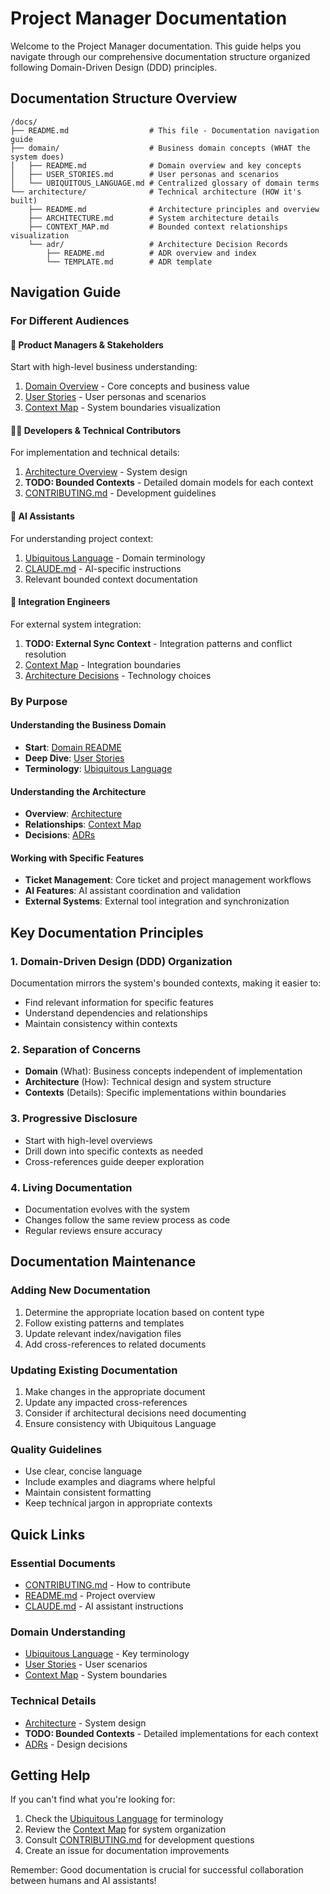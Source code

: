 # Project Manager Documentation

Welcome to the Project Manager documentation. This guide helps you navigate through our comprehensive documentation structure organized following Domain-Driven Design (DDD) principles.

## Documentation Structure Overview

```
/docs/
├── README.md                  # This file - Documentation navigation guide
├── domain/                    # Business domain concepts (WHAT the system does)
│   ├── README.md              # Domain overview and key concepts
│   ├── USER_STORIES.md        # User personas and scenarios
│   └── UBIQUITOUS_LANGUAGE.md # Centralized glossary of domain terms
└── architecture/              # Technical architecture (HOW it's built)
    ├── README.md              # Architecture principles and overview
    ├── ARCHITECTURE.md        # System architecture details
    ├── CONTEXT_MAP.md         # Bounded context relationships visualization
    └── adr/                   # Architecture Decision Records
        ├── README.md          # ADR overview and index
        └── TEMPLATE.md        # ADR template
```

## Navigation Guide

### For Different Audiences

#### 🏢 Product Managers & Stakeholders

Start with high-level business understanding:

1. [Domain Overview](./domain/README.md) - Core concepts and business value
2. [User Stories](./domain/USER_STORIES.md) - User personas and scenarios
3. [Context Map](./architecture/CONTEXT_MAP.md) - System boundaries visualization

#### 👩‍💻 Developers & Technical Contributors

For implementation and technical details:

1. [Architecture Overview](./architecture/ARCHITECTURE.md) - System design
2. **TODO: Bounded Contexts** - Detailed domain models for each context
3. [CONTRIBUTING.md](../CONTRIBUTING.md) - Development guidelines

#### 🤖 AI Assistants

For understanding project context:

1. [Ubiquitous Language](./domain/UBIQUITOUS_LANGUAGE.md) - Domain terminology
2. [CLAUDE.md](../CLAUDE.md) - AI-specific instructions
3. Relevant bounded context documentation

#### 🔧 Integration Engineers

For external system integration:

1. **TODO: External Sync Context** - Integration patterns and conflict resolution
2. [Context Map](./architecture/CONTEXT_MAP.md) - Integration boundaries
3. [Architecture Decisions](./architecture/adr/) - Technology choices

### By Purpose

#### Understanding the Business Domain

- **Start**: [Domain README](./domain/README.md)
- **Deep Dive**: [User Stories](./domain/USER_STORIES.md)
- **Terminology**: [Ubiquitous Language](./domain/UBIQUITOUS_LANGUAGE.md)

#### Understanding the Architecture

- **Overview**: [Architecture](./architecture/ARCHITECTURE.md)
- **Relationships**: [Context Map](./architecture/CONTEXT_MAP.md)
- **Decisions**: [ADRs](./architecture/adr/)

#### Working with Specific Features
<!-- TODO: Implement detailed context documentation -->
- **Ticket Management**: Core ticket and project management workflows
- **AI Features**: AI assistant coordination and validation
- **External Systems**: External tool integration and synchronization

## Key Documentation Principles

### 1. Domain-Driven Design (DDD) Organization

Documentation mirrors the system's bounded contexts, making it easier to:

- Find relevant information for specific features
- Understand dependencies and relationships
- Maintain consistency within contexts

### 2. Separation of Concerns

- **Domain** (What): Business concepts independent of implementation
- **Architecture** (How): Technical design and system structure
- **Contexts** (Details): Specific implementations within boundaries

### 3. Progressive Disclosure

- Start with high-level overviews
- Drill down into specific contexts as needed
- Cross-references guide deeper exploration

### 4. Living Documentation

- Documentation evolves with the system
- Changes follow the same review process as code
- Regular reviews ensure accuracy

## Documentation Maintenance

### Adding New Documentation

1. Determine the appropriate location based on content type
2. Follow existing patterns and templates
3. Update relevant index/navigation files
4. Add cross-references to related documents

### Updating Existing Documentation

1. Make changes in the appropriate document
2. Update any impacted cross-references
3. Consider if architectural decisions need documenting
4. Ensure consistency with Ubiquitous Language

### Quality Guidelines

- Use clear, concise language
- Include examples and diagrams where helpful
- Maintain consistent formatting
- Keep technical jargon in appropriate contexts

## Quick Links

### Essential Documents

- [CONTRIBUTING.md](../CONTRIBUTING.md) - How to contribute
- [README.md](../README.md) - Project overview
- [CLAUDE.md](../CLAUDE.md) - AI assistant instructions

### Domain Understanding

- [Ubiquitous Language](./domain/UBIQUITOUS_LANGUAGE.md) - Key terminology
- [User Stories](./domain/USER_STORIES.md) - User scenarios
- [Context Map](./architecture/CONTEXT_MAP.md) - System boundaries

### Technical Details

- [Architecture](./architecture/ARCHITECTURE.md) - System design
- **TODO: Bounded Contexts** - Detailed implementations for each context
- [ADRs](./architecture/adr/) - Design decisions

## Getting Help

If you can't find what you're looking for:

1. Check the [Ubiquitous Language](./domain/UBIQUITOUS_LANGUAGE.md) for terminology
2. Review the [Context Map](./architecture/CONTEXT_MAP.md) for system organization
3. Consult [CONTRIBUTING.md](../CONTRIBUTING.md) for development questions
4. Create an issue for documentation improvements

Remember: Good documentation is crucial for successful collaboration between humans and AI assistants!
